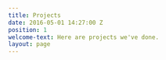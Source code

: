 ```yaml
---
title: Projects
date: 2016-05-01 14:27:00 Z
position: 1
welcome-text: Here are projects we've done.
layout: page
---
```


